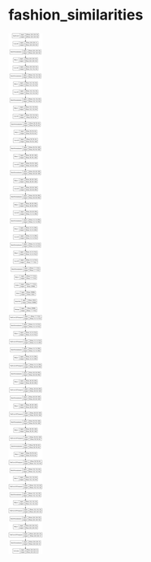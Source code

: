 # fashion_similarities
![CAE Architecture](https://github.com/LTluttmann/fashion_similarities/blob/master/architecture.png?raw=true)
